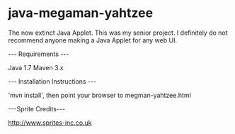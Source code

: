 java-megaman-yahtzee
====================

The now extinct Java Applet. This was my senior project. I definitely do not recommend anyone making a Java Applet for any web UI.

--- Requirements ---

Java 1.7
Maven 3.x

--- Installation Instructions ---

'mvn install', then point your browser to megman-yahtzee.html

---Sprite Credits---

http://www.sprites-inc.co.uk